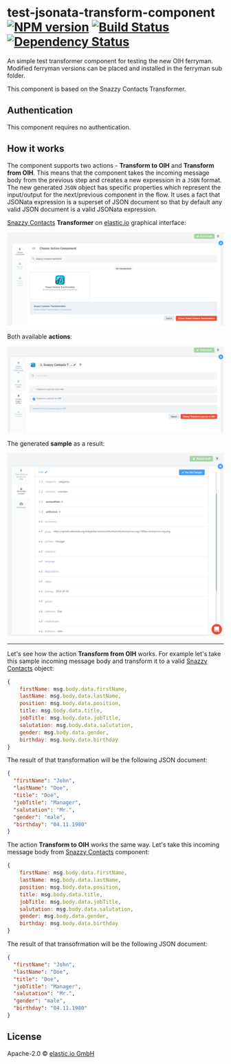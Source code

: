 # test-jsonata-transform-component [![NPM version][npm-image]][npm-url] [![Build Status][travis-image]][travis-url] [![Dependency Status][daviddm-image]][daviddm-url]

An simple test transformer component for testing the new OIH ferryman. Modified ferryman versions can be placed and installed in the ferryman sub folder.

This component is based on the Snazzy Contacts Transformer.

## Authentication

This component requires no authentication.

## How it works

The component supports two actions - **Transform to OIH** and **Transform from OIH**. This means that the component takes the incoming message body from the previous step and creates a new expression in a ``JSON`` format. The new generated ``JSON`` object has specific properties which represent the input/output for the next/previous component in the flow.
It uses a fact that JSONata expression is a superset of JSON document so that by default any valid JSON document is a valid JSONata expression.

[Snazzy Contacts](https://snazzycontacts.com) **Transformer** on [elastic.io](http://elastic.io) graphical interface:

![transformer](Assets/transformer.png)

Both available **actions**:

![actions](Assets/actions.png)

The generated **sample** as a result:

![sample](Assets/sample.png)  

***  

Let's see how the action **Transform from OIH** works. For example let's take this sample incoming message body and transform it to a valid [Snazzy Contacts](https://snazzycontacts.com) object:

```js
{
    firstName: msg.body.data.firstName,
    lastName: msg.body.data.lastName,
    position: msg.body.data.position,
    title: msg.body.data.title,
    jobTitle: msg.body.data.jobTitle,
    salutation: msg.body.data.salutation,
    gender: msg.body.data.gender,
    birthday: msg.body.data.birthday
}
```

The result of that transformation will be the following JSON document:

```json
{
  "firstName": "John",
  "lastName": "Doe",
  "title": "Doe",
  "jobTitle": "Manager",
  "salutation": "Mr.",
  "gender": "male",
  "birthday": "04.11.1980"
}
```

The action **Transform to OIH** works the same way. Let's take this incoming message body from [Snazzy Contacts](https://snazzycontacts.com) component:

```js
{
    firstName: msg.body.data.firstName,
    lastName: msg.body.data.lastName,
    position: msg.body.data.position,
    title: msg.body.data.title,
    jobTitle: msg.body.data.jobTitle,
    salutation: msg.body.data.salutation,
    gender: msg.body.data.gender,
    birthday: msg.body.data.birthday
}
```

The result of that transofrmation will be the following JSON document:

```json
{
  "firstName": "John",
  "lastName": "Doe",
  "title": "Doe",
  "jobTitle": "Manager",
  "salutation": "Mr.",
  "gender": "male",
  "birthday": "04.11.1980"
}
```

## License

Apache-2.0 © [elastic.io GmbH](http://elastic.io)


[npm-image]: https://badge.fury.io/js/jsonata-transform-component.svg
[npm-url]: https://npmjs.org/package/jsonata-transform-component
[travis-image]: https://travis-ci.org/elasticio/jsonata-transform-component.svg?branch=master
[travis-url]: https://travis-ci.org/elasticio/jsonata-transform-component
[daviddm-image]: https://david-dm.org/elasticio/jsonata-transform-component.svg?theme=shields.io
[daviddm-url]: https://david-dm.org/elasticio/jsonata-transform-component
